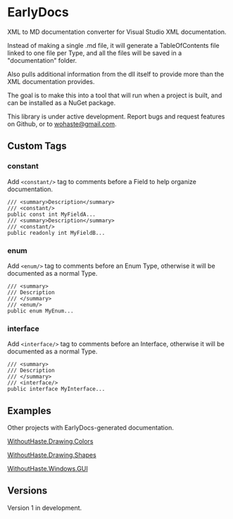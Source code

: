 # EarlyDocs

XML to MD documentation converter for Visual Studio XML documentation.

Instead of making a single .md file, it will generate a TableOfContents file linked to one file per Type, and all the files will be saved in a "documentation" folder.

Also pulls additional information from the dll itself to provide more than the XML documentation provides.

The goal is to make this into a tool that will run when a project is built, and can be installed as a NuGet package.

This library is under active development. Report bugs and request features on Github, or to wohaste@gmail.com.

## Custom Tags

### constant

Add `<constant/>` tag to comments before a Field to help organize documentation.

```
/// <summary>Description</summary>
/// <constant/>
public const int MyFieldA...
/// <summary>Description</summary>
/// <constant/>
public readonly int MyFieldB...
```

### enum

Add `<enum/>` tag to comments before an Enum Type, otherwise it will be documented as a normal Type.

```
/// <summary>
/// Description
/// </summary>
/// <enum/>
public enum MyEnum...
```

### interface

Add `<interface/>` tag to comments before an Interface, otherwise it will be documented as a normal Type.

```
/// <summary>
/// Description
/// </summary>
/// <interface/>
public interface MyInterface...
```

## Examples

Other projects with EarlyDocs-generated documentation.

[WithoutHaste.Drawing.Colors](https://github.com/WithoutHaste/WithoutHaste.Drawing.Colors/documentation/TableOfContents.md)

[WithoutHaste.Drawing.Shapes](https://github.com/WithoutHaste/WithoutHaste.Drawing.Shapes/documentation/TableOfContents.md)

[WithoutHaste.Windows.GUI](https://github.com/WithoutHaste/WithoutHaste.Windows.GUI/documentation/TableOfContents.md)

## Versions

Version 1 in development.